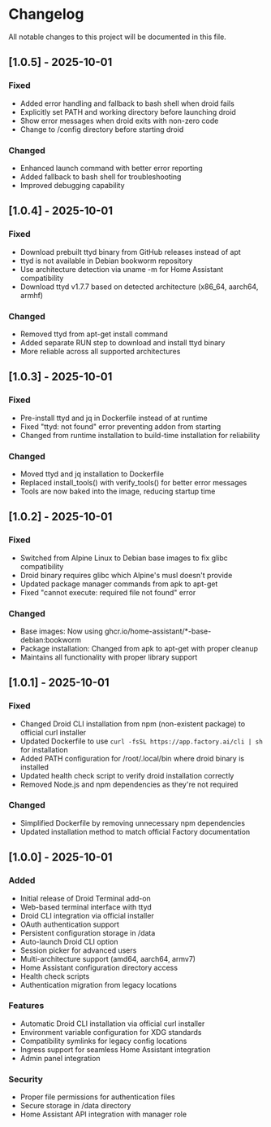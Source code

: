 # Changelog

All notable changes to this project will be documented in this file.

## [1.0.5] - 2025-10-01

### Fixed
- Added error handling and fallback to bash shell when droid fails
- Explicitly set PATH and working directory before launching droid
- Show error messages when droid exits with non-zero code
- Change to /config directory before starting droid

### Changed
- Enhanced launch command with better error reporting
- Added fallback to bash shell for troubleshooting
- Improved debugging capability

## [1.0.4] - 2025-10-01

### Fixed
- Download prebuilt ttyd binary from GitHub releases instead of apt
- ttyd is not available in Debian bookworm repository
- Use architecture detection via uname -m for Home Assistant compatibility
- Download ttyd v1.7.7 based on detected architecture (x86_64, aarch64, armhf)

### Changed
- Removed ttyd from apt-get install command
- Added separate RUN step to download and install ttyd binary
- More reliable across all supported architectures

## [1.0.3] - 2025-10-01

### Fixed
- Pre-install ttyd and jq in Dockerfile instead of at runtime
- Fixed "ttyd: not found" error preventing addon from starting
- Changed from runtime installation to build-time installation for reliability

### Changed
- Moved ttyd and jq installation to Dockerfile
- Replaced install_tools() with verify_tools() for better error messages
- Tools are now baked into the image, reducing startup time

## [1.0.2] - 2025-10-01

### Fixed
- Switched from Alpine Linux to Debian base images to fix glibc compatibility
- Droid binary requires glibc which Alpine's musl doesn't provide
- Updated package manager commands from apk to apt-get
- Fixed "cannot execute: required file not found" error

### Changed
- Base images: Now using ghcr.io/home-assistant/*-base-debian:bookworm
- Package installation: Changed from apk to apt-get with proper cleanup
- Maintains all functionality with proper library support

## [1.0.1] - 2025-10-01

### Fixed
- Changed Droid CLI installation from npm (non-existent package) to official curl installer
- Updated Dockerfile to use `curl -fsSL https://app.factory.ai/cli | sh` for installation
- Added PATH configuration for /root/.local/bin where droid binary is installed
- Updated health check script to verify droid installation correctly
- Removed Node.js and npm dependencies as they're not required

### Changed
- Simplified Dockerfile by removing unnecessary npm dependencies
- Updated installation method to match official Factory documentation

## [1.0.0] - 2025-10-01

### Added
- Initial release of Droid Terminal add-on
- Web-based terminal interface with ttyd
- Droid CLI integration via official installer
- OAuth authentication support
- Persistent configuration storage in /data
- Auto-launch Droid CLI option
- Session picker for advanced users
- Multi-architecture support (amd64, aarch64, armv7)
- Home Assistant configuration directory access
- Health check scripts
- Authentication migration from legacy locations

### Features
- Automatic Droid CLI installation via official curl installer
- Environment variable configuration for XDG standards
- Compatibility symlinks for legacy config locations
- Ingress support for seamless Home Assistant integration
- Admin panel integration

### Security
- Proper file permissions for authentication files
- Secure storage in /data directory
- Home Assistant API integration with manager role
